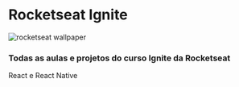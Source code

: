 # Rocketseat Ignite

![rocketseat wallpaper](https://i.pinimg.com/564x/8c/87/bd/8c87bd07a379aa3ff27129f17d804f41.jpg)

### Todas as aulas e projetos do curso Ignite da Rocketseat

React e React Native